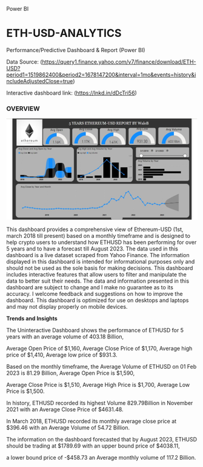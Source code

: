 Power BI

# ETH-USD-ANALYTICS
Performance/Predictive Dashboard & Report
(Power BI)

Data Source: (https://query1.finance.yahoo.com/v7/finance/download/ETH-USD?period1=1519862400&period2=1678147200&interval=1mo&events=history&includeAdjustedClose=true)

Interactive dashboard link: (https://lnkd.in/dDcTri56)
### OVERVIEW

![Dashboard](https://github.com/rajikudusadewale/ETHUSD-ANALYTIC/blob/main/ETHUSD%20Dashboard.jpg)

This dashboard provides a comprehensive view of Ethereum-USD (1st, march 2018 till present) based on a monthly timeframe and is 
designed to help crypto users to understand how ETHUSD has been performing for over 5 years and to have a forecast till August 2023. 
The data used in this dashboard is a live dataset scraped from Yahoo Finance. The information displayed in this dashboard is intended 
for informational purposes only and should not be used as the sole basis for making decisions.
This dashboard includes interactive features that allow users to filter and manipulate the data to better suit their needs.
The data and information presented in this dashboard are subject to change and I make no guarantee as to its accuracy.
I welcome feedback and suggestions on how to improve the dashboard. This dashboard is optimized for use on desktops and laptops 
and may not display properly on mobile devices.

**Trends and Insights**

The Uninteractive Dashboard shows the performance of ETHUSD for 5 years with an average volume of 403.18 Billion,

Average Open Price of $1,160, Average Close Price of $1,170, Average high price of $1,410, Average low price of $931.3.

Based on the monthly timeframe, the Average Volume of ETHUSD on 01 Feb 2023 is 81.29 Billion, Average Open Price is $1,590,

Average Close Price is $1,510, Average High Price is $1,700, Average Low Price is $1,500.

In history, ETHUSD recorded its highest Volume 829.79Billion in November 2021 with an Average Close Price of $4631.48.

In March 2018, ETHUSD recorded its monthly average close price at $396.46 with an Average Volume of 54.72 Billion.

The information on the dashboard forecasted that by August 2023, ETHUSD should be trading at $1789.69 with an upper bound price of $4038.11,

a lower bound price of -$458.73 an Average monthly volume of 117.2 Billion.
